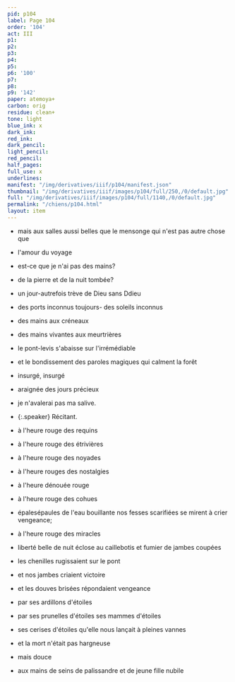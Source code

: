 ```yaml
---
pid: p104
label: Page 104
order: '104'
act: III
p1: 
p2: 
p3: 
p4: 
p5: 
p6: '100'
p7: 
p8: 
p9: '142'
paper: atemoya+
carbon: orig
residue: clean+
tone: light
blue_ink: x
dark_ink: 
red_ink: 
dark_pencil: 
light_pencil: 
red_pencil: 
half_pages: 
full_use: x
underlines: 
manifest: "/img/derivatives/iiif/p104/manifest.json"
thumbnail: "/img/derivatives/iiif/images/p104/full/250,/0/default.jpg"
full: "/img/derivatives/iiif/images/p104/full/1140,/0/default.jpg"
permalink: "/chiens/p104.html"
layout: item
---
```


- mais aux salles aussi belles que le mensonge qui n'est pas autre chose que
- l'amour du voyage
- est-ce que je n'ai pas des mains?
- de la pierre et de la nuit tombée?
- un jour<span class="add blue-ink inline">-</span>autrefois trève de Dieu sans <span class="delete">D</span><span class="add  ">d</span>ieu
- des ports inconnus toujours- des soleils inconnus
- des mains aux créneaux
- des mains vivantes aux meurtrières
- le pont-levis s'abaisse sur l'irrémédiable
- et le bondissement des paroles magiques qui calment la forêt
- insurgé, insurgé
- araignée des jours précieux
- je n'avalerai pas ma salive.


- {:.speaker} Récitant.

- à l'heure rouge des requins
- à l'heure rouge des étrivières
- à l'heure rouge des noyades
- à l'heure rouge<span class="delete">s</span> des nostalgies
- à l<span class="add blue-ink ">'</span>heure dénouée rouge
- à l'heure ro<span class="add blue-ink ">u</span>ge des cohues
- <span class="delete">épales</span><span class="add blue-ink ">épaules</span> de l'eau bouillante nos <span class="add blue-ink above">fesses</span> scarifiées se mirent à crier vengeance;
- à l'heure rouge des miracles
- liberté belle de nuit éclose au caillebotis et fumier de jambes coupées
- les chenilles rugissaient sur le pont
- et nos jambes criaient victoire
- et les douves brisées répondaient vengeance
- par ses ardillons d'étoiles
- par ses prunelles d'étoiles ses <span class="add blue-ink inline">mammes </span>d'étoiles
- ses cerises d'étoiles qu'elle nous lançait à pleines vannes
- et la mort n'était pas hargneuse
- mais douce
- aux mains de seins de palissandre et de jeune fille nubile



